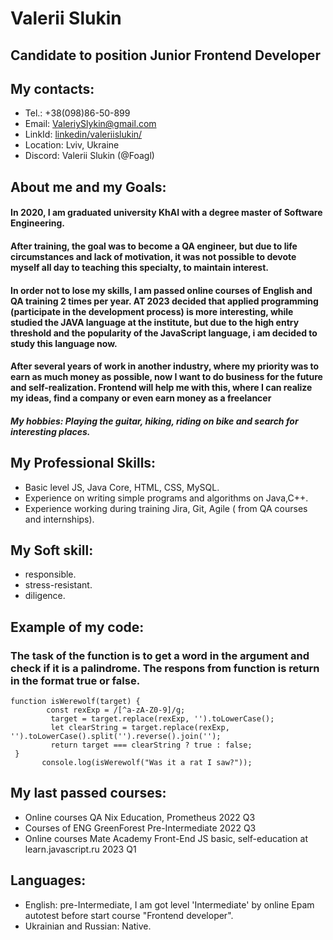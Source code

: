 # **Valerii Slukin**
## Candidate to position **Junior Frontend Developer**
## My contacts:
+ Tel.:  +38(098)86-50-899
+ Email: ValeriySlykin@gmail.com
+ LinkId: [linkedin/valeriislukin/](https://www.linkedin.com/in/valeriislukin/)
+ Location: Lviv, Ukraine
+ Discord: Valerii Slukin (@Foagl)
## About me and my Goals:
#### In 2020, I am graduated university KhAI with a degree master of Software Engineering.
#### After training, the goal was to become a QA engineer, but due to life circumstances and lack of motivation, it was not possible to devote myself all day to teaching this specialty, to maintain interest.
#### In order not to lose my skills, I am  passed online courses of English and QA training 2 times per year. AT 2023 decided that applied programming (participate in the development process) is more interesting, while studied the JAVA language at the institute, but due to the high entry threshold and the popularity of the JavaScript language, i am decided to study this language now. 
#### After several years of work in another industry, where my priority was to earn as much money as possible, now I want to do business for the future and self-realization. Frontend will help me with this, where I can realize my ideas, find a company or even earn money as a freelancer
#### *My hobbies: Playing the guitar, hiking, riding on bike and search for interesting places.*
## My Professional Skills:
* Basic level JS, Java Core, HTML, CSS, MySQL.
* Experience on writing simple programs and algorithms on Java,C++.
* Experience working during training Jira, Git, Agile ( from QA courses and internships).
## My Soft skill:
* responsible.
* stress-resistant.
* diligence.
## Example of  my code:
### The task of the function is to get a word in the argument and check if it is a palindrome. The respons from function is return in the format true or false.
```
function isWerewolf(target) {
        const rexExp = /[^a-zA-Z0-9]/g;
         target = target.replace(rexExp, '').toLowerCase();
         let clearString = target.replace(rexExp, '').toLowerCase().split('').reverse().join('');
         return target === clearString ? true : false;
 }
       console.log(isWerewolf("Was it a rat I saw?"));
```
## My last passed courses:
* Online courses    QA Nix Education, Prometheus    2022 Q3
* Courses of ENG    GreenForest Pre-Intermediate	2022 Q3
* Online courses    Mate Academy Front-End JS basic, self-education at learn.javascript.ru    2023 Q1
## Languages:
* English:   pre-Intermediate, I am got level 'Intermediate' by online Epam autotest before start course "Frontend developer". 
* Ukrainian and Russian: Native.